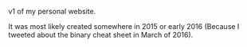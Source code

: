 v1 of my personal website.

It was most likely created somewhere in 2015 or early 2016 (Because I tweeted about the binary cheat sheet in March of 2016).
